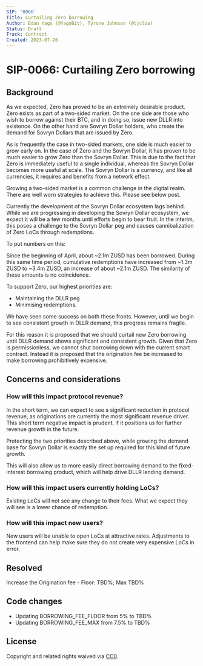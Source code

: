 ```yaml
---
SIP: '0066'
Title: Curtailing Zero borrowing
Author: Edan Yago (@YagoBit), Tyrone Johnson (@tjcloa)
Status: Draft
Track: Contract
Created: 2023-07-26
---
```


# SIP-0066: Curtailing Zero borrowing

## Background

As we expected, Zero has proved to be an extremely desirable product. Zero exists as part of a two-sided market. On the one side are those who wish to borrow against their BTC, and in doing so, issue new DLLR into existence. On the other hand are Sovryn Dollar holders, who create the demand for Sovryn Dollars that are issued by Zero. 

As is frequently the case in two-sided markets, one side is much easier to grow early on. In the case of Zero and the Sovryn Dollar, it has proven to be much easier to grow Zero than the Sovryn Dollar. This is due to the fact that Zero is immediately useful to a single individual, whereas the Sovryn Dollar becomes more useful at scale. The Sovryn Dollar is a currency, and like all currencies, it requires and benefits from a network effect. 

Growing a two-sided market is a common challenge in the digital realm. There are well worn strategies to achieve this. Please see below post. 

Currently the development of the Sovryn Dollar ecosystem lags behind. While we are progressing in developing the Sovryn Dollar ecosystem, we expect it will be a few months until efforts begin to bear fruit. In the interim, this poses a challenge to the Sovryn Dollar peg and causes cannibalization of Zero LoCs through redemptions. 

To put numbers on this:

﻿Since the beginning of April, about ~2.1m ZUSD has been borrowed. During this same time period, cumulative redemptions have increased from ~1.3m ZUSD to ~3.4m ZUSD, an increase of about ~2.1m ZUSD. The similarity of these amounts is no coincidence.

To support Zero, our highest priorities are:
- Maintaining the DLLR peg
- Minimising redemptions.

We have seen some success on both these fronts. However, until we begin to see consistent growth in DLLR demand, this progress remains fragile.

For this reason it is proposed that we should curtail new Zero borrowing until DLLR demand shows significant and consistent growth. Given that Zero is permissionless, we cannot shut borrowing down with the current smart contract. Instead it is proposed that the origination fee be increased to make borrowing prohibitively expensive.

## Concerns and considerations

### How will this impact protocol revenue?
In the short term, we can expect to see a significant reduction in protocol revenue, as originations are currently the most significant revenue driver. This short term negative impact is prudent, if it positions us for further revenue growth in the future.

Protecting the two priorities described above, while growing the demand base for Sovryn Dollar is exactly the set up required for this kind of future growth.

This will also allow us to more easily direct borrowing demand to the fixed-interest borrowing product, which will help drive DLLR lending demand. 

### How will this impact users currently holding LoCs?
Existing LoCs will not see any change to their fees. What we expect they will see is a lower chance of redemption. 

### How will this impact new users?
New users will be unable to open LoCs at attractive rates. Adjustments to the frontend can help make sure they do not create very expensive LoCs in error. 

## Resolved

Increase the Origination fee - Floor: TBD%; Max TBD%

## Code changes

- Updating BORROWING_FEE_FLOOR from 5% to TBD%  
- Updating BORROWING_FEE_MAX from 7.5% to TBD%  

## License

Copyright and related rights waived via [CC0](https://creativecommons.org/publicdomain/zero/1.0/).
